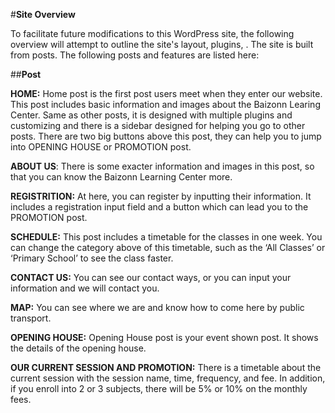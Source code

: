 #**Site Overview**

To facilitate future modifications to this WordPress site, the following overview will attempt to outline the site's layout, plugins, . The site is built from posts. The following posts and features are listed here:

##**Post**

**HOME:** Home post is the first post users meet when they enter our website. This post includes basic information and images about the Baizonn Learing Center. Same as other posts, it is designed with multiple plugins and customizing and there is a sidebar designed for helping you go to other posts. There are two big buttons above this post, they can help you to jump into OPENING HOUSE or PROMOTION post.

**ABOUT US**: There is some exacter information and images in this post, so that you can know the Baizonn Learning Center more. 

**REGISTRITION:** At here, you can register by inputting their information. It includes a registration input field and a button which can lead you to the PROMOTION post.

**SCHEDULE:** This post includes a timetable for the classes in one week. You can change the category above of this timetable, such as the ‘All Classes’ or ‘Primary School’ to see the class faster.

**CONTACT US:** You can see our contact ways, or you can input your information and we will contact you.

**MAP:** You can see where we are and know how to come here by public transport.

**OPENING HOUSE:** Opening House post is your event shown post. It shows the details of the opening house.

**OUR CURRENT SESSION AND PROMOTION:** There is a timetable about the current session with the session name, time, frequency, and fee. In addition, if you enroll into 2 or 3 subjects, there will be 5% or 10% on the monthly fees.

